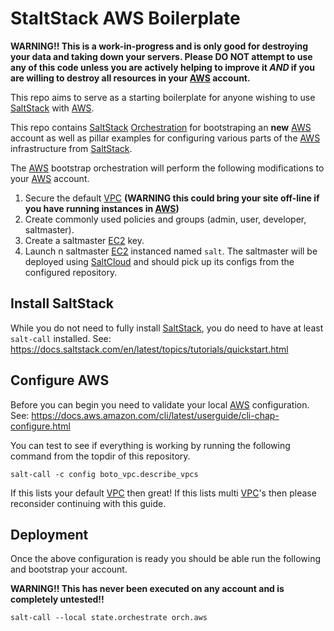 StaltStack AWS Boilerplate
==========================
**WARNING!! This is a work-in-progress and is only good for destroying your
data and taking down your servers. Please DO NOT attempt to use any of this
code unless you are actively helping to improve it _AND_ if you are willing to
destroy all resources in your [AWS][] account.**

This repo aims to serve as a starting boilerplate for anyone wishing to use
[SaltStack][] with [AWS][].

This repo contains [SaltStack][] [Orchestration][] for bootstraping an **new**
[AWS][] account as well as pillar examples for configuring various parts of the
[AWS][] infrastructure from [SaltStack][].

The [AWS][] bootstrap orchestration will perform the following modifications to
your [AWS][] account.
1. Secure the default [VPC][] **(WARNING this could bring your site off-line
   if you have running instances in [AWS][])**
2. Create commonly used policies and groups (admin, user, developer,
   saltmaster).
3. Create a saltmaster [EC2][] key.
4. Launch n saltmaster [EC2][] instanced named `salt`. The saltmaster will be
   deployed using [SaltCloud][] and should pick up its configs from the
   configured repository.

Install SaltStack
-----------------
While you do not need to fully install [SaltStack][], you do need to have at
least `salt-call` installed. See:
https://docs.saltstack.com/en/latest/topics/tutorials/quickstart.html

Configure AWS
-------------
Before you can begin you need to validate your local [AWS][] configuration.
See: https://docs.aws.amazon.com/cli/latest/userguide/cli-chap-configure.html

You can test to see if everything is working by running the following command
from the topdir of this repository.

```
salt-call -c config boto_vpc.describe_vpcs
```

If this lists your default [VPC][] then great! If this lists multi [VPC][]'s
then please reconsider continuing with this guide.


Deployment
----------
Once the above configuration is ready you should be able run the following and
bootstrap your account.

**WARNING!! This has never been executed on any account and is completely untested!!**

```
salt-call --local state.orchestrate orch.aws
```

[//]: # (The following are reference links used elsewhere in the document)

[AWS]: https://aws.amazon.com/
[EC2]: https://docs.aws.amazon.com/AWSEC2/latest/UserGuide/concepts.html
[Git]: https://git-scm.com/
[GitHub]: https://www.github.com
[GitHub Actions]: https://help.github.com/en/actions
[Orchestration]: https://docs.saltstack.com/en/latest/topics/orchestrate/orchestrate_runner.html
[SaltCloud]: https://docs.saltstack.com/en/latest/topics/cloud/
[SaltStack]: https://www.staltstack.com
[VPC]: https://docs.aws.amazon.com/vpc/latest/userguide/what-is-amazon-vpc.html
